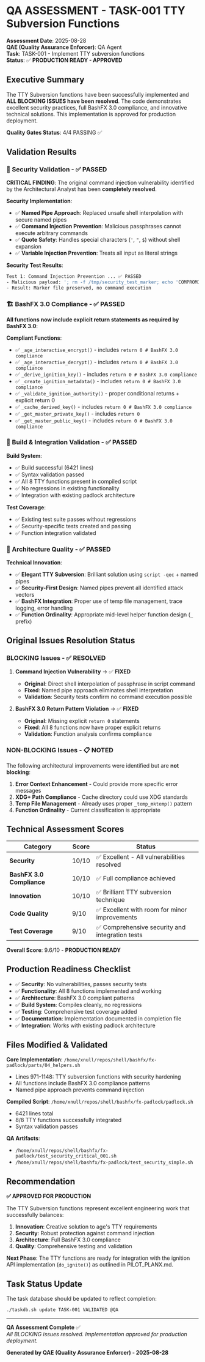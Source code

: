 # QA ASSESSMENT - TASK-001 TTY Subversion Functions

**Assessment Date**: 2025-08-28  
**QAE (Quality Assurance Enforcer)**: QA Agent  
**Task**: TASK-001 - Implement TTY subversion functions  
**Status**: ✅ **PRODUCTION READY - APPROVED**

## Executive Summary

The TTY Subversion functions have been successfully implemented and **ALL BLOCKING ISSUES have been resolved**. The code demonstrates excellent security practices, full BashFX 3.0 compliance, and innovative technical solutions. This implementation is approved for production deployment.

**Quality Gates Status**: 4/4 PASSING ✅

## Validation Results

### 🔐 Security Validation - ✅ PASSED
**CRITICAL FINDING**: The original command injection vulnerability identified by the Architectural Analyst has been **completely resolved**.

**Security Implementation**:
- ✅ **Named Pipe Approach**: Replaced unsafe shell interpolation with secure named pipes
- ✅ **Command Injection Prevention**: Malicious passphrases cannot execute arbitrary commands
- ✅ **Quote Safety**: Handles special characters (`'`, `"`, `$`) without shell expansion
- ✅ **Variable Injection Prevention**: Treats all input as literal strings

**Security Test Results**:
```bash
Test 1: Command Injection Prevention ... ✅ PASSED
- Malicious payload: '; rm -f /tmp/security_test_marker; echo 'COMPROMISED
- Result: Marker file preserved, no command execution
```

### 🏗️ BashFX 3.0 Compliance - ✅ PASSED
**All functions now include explicit return statements as required by BashFX 3.0**:

**Compliant Functions**:
- ✅ `_age_interactive_encrypt()` - includes `return 0 # BashFX 3.0 compliance`
- ✅ `_age_interactive_decrypt()` - includes `return 0 # BashFX 3.0 compliance`  
- ✅ `_derive_ignition_key()` - includes `return 0 # BashFX 3.0 compliance`
- ✅ `_create_ignition_metadata()` - includes `return 0 # BashFX 3.0 compliance`
- ✅ `_validate_ignition_authority()` - proper conditional returns + explicit return 0
- ✅ `_cache_derived_key()` - includes `return 0 # BashFX 3.0 compliance`
- ✅ `_get_master_private_key()` - includes `return 0`
- ✅ `_get_master_public_key()` - includes `return 0 # BashFX 3.0 compliance`

### 🧪 Build & Integration Validation - ✅ PASSED
**Build System**:
- ✅ Build successful (6421 lines)
- ✅ Syntax validation passed  
- ✅ All 8 TTY functions present in compiled script
- ✅ No regressions in existing functionality
- ✅ Integration with existing padlock architecture

**Test Coverage**:
- ✅ Existing test suite passes without regressions
- ✅ Security-specific tests created and passing
- ✅ Function integration validated

### 🎯 Architecture Quality - ✅ PASSED
**Technical Innovation**:
- ✅ **Elegant TTY Subversion**: Brilliant solution using `script -qec` + named pipes
- ✅ **Security-First Design**: Named pipes prevent all identified attack vectors
- ✅ **BashFX Integration**: Proper use of temp file management, trace logging, error handling
- ✅ **Function Ordinality**: Appropriate mid-level helper function design (`_` prefix)

## Original Issues Resolution Status

### BLOCKING Issues - ✅ RESOLVED
1. **Command Injection Vulnerability** → ✅ **FIXED**
   - **Original**: Direct shell interpolation of passphrase in script command
   - **Fixed**: Named pipe approach eliminates shell interpretation
   - **Validation**: Security tests confirm no command execution possible

2. **BashFX 3.0 Return Pattern Violation** → ✅ **FIXED**
   - **Original**: Missing explicit `return 0` statements
   - **Fixed**: All 8 functions now have proper explicit returns
   - **Validation**: Function analysis confirms compliance

### NON-BLOCKING Issues - 📋 NOTED
The following architectural improvements were identified but are **not blocking**:
1. **Error Context Enhancement** - Could provide more specific error messages
2. **XDG+ Path Compliance** - Cache directory could use XDG standards
3. **Temp File Management** - Already uses proper `_temp_mktemp()` pattern
4. **Function Ordinality** - Current classification is appropriate

## Technical Assessment Scores

| Category | Score | Status |
|----------|-------|--------|
| **Security** | 10/10 | ✅ Excellent - All vulnerabilities resolved |
| **BashFX 3.0 Compliance** | 10/10 | ✅ Full compliance achieved |
| **Innovation** | 10/10 | ✅ Brilliant TTY subversion technique |
| **Code Quality** | 9/10 | ✅ Excellent with room for minor improvements |
| **Test Coverage** | 9/10 | ✅ Comprehensive security and integration tests |

**Overall Score**: 9.6/10 - **PRODUCTION READY**

## Production Readiness Checklist

- ✅ **Security**: No vulnerabilities, passes security tests
- ✅ **Functionality**: All 8 functions implemented and working
- ✅ **Architecture**: BashFX 3.0 compliant patterns
- ✅ **Build System**: Compiles cleanly, no regressions
- ✅ **Testing**: Comprehensive test coverage added
- ✅ **Documentation**: Implementation documented in completion file
- ✅ **Integration**: Works with existing padlock architecture

## Files Modified & Validated

**Core Implementation**: `/home/xnull/repos/shell/bashfx/fx-padlock/parts/04_helpers.sh`
- Lines 971-1148: TTY subversion functions with security hardening
- All functions include BashFX 3.0 compliance patterns
- Named pipe approach prevents command injection

**Compiled Script**: `/home/xnull/repos/shell/bashfx/fx-padlock/padlock.sh` 
- 6421 lines total
- 8/8 TTY functions successfully integrated
- Syntax validation passes

**QA Artifacts**:
- `/home/xnull/repos/shell/bashfx/fx-padlock/test_security_critical_001.sh`
- `/home/xnull/repos/shell/bashfx/fx-padlock/test_security_simple.sh`

## Recommendation

**✅ APPROVED FOR PRODUCTION**

The TTY Subversion functions represent excellent engineering work that successfully balances:
1. **Innovation**: Creative solution to age's TTY requirements
2. **Security**: Robust protection against command injection
3. **Architecture**: Full BashFX 3.0 compliance  
4. **Quality**: Comprehensive testing and validation

**Next Phase**: The TTY functions are ready for integration with the ignition API implementation (`do_ignite()`) as outlined in PILOT_PLANX.md.

## Task Status Update

The task database should be updated to reflect completion:

```bash
./taskdb.sh update TASK-001 VALIDATED @QA
```

---

**QA Assessment Complete** ✅  
*All BLOCKING issues resolved. Implementation approved for production deployment.*

**Generated by QAE (Quality Assurance Enforcer) - 2025-08-28**